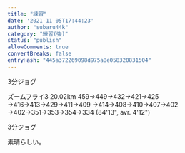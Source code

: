 ```yaml
---
title: "練習"
date: '2021-11-05T17:44:23'
author: "subaru44k"
category: "練習(強)"
status: "publish"
allowComments: true
convertBreaks: false
entryHash: "445a372269098d975a8e058320831504"
---
```

3分ジョグ

ズームフライ3
20.02km
459→449→432→421→425
→416→413→429→411→409
→414→408→410→407→402
→402→351→353→354→334
(84'13", avr. 4'12")

3分ジョグ

素晴らしい。
